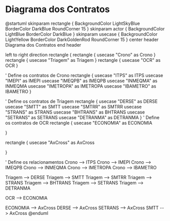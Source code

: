 # Diagrama dos Contratos


<code-block lang="plantuml">
@startuml
skinparam rectangle {
    BackgroundColor LightSkyBlue
    BorderColor DarkBlue
    RoundCorner 15
}
skinparam actor {
    BackgroundColor LightBlue
    BorderColor DarkBlue
}
skinparam usecase {
    BackgroundColor LightYellow
    BorderColor DarkGoldenRod
    RoundCorner 15
}
center header
Diagrama dos Contratos
end header

left to right direction
rectangle  {
rectangle  {
usecase "Crono" as Crono 
}
rectangle  {
usecase "Triagem" as Triagem
}
rectangle  {
usecase "OCR" as OCR
}


' Define os contratos de Crono
rectangle  {
usecase "ITPS" as ITPS
usecase "IMEPI" as IMEPI
usecase "IMEQPB" as IMEQPB
usecase "INMEQMA" as INMEQMA
usecase "IMETROPA" as IMETROPA
usecase "IBAMETRO" as IBAMETRO
}

' Define os contratos de Triagem
rectangle  {
usecase "DERSE" as DERSE
usecase "SMTT" as SMTT
usecase "SMTRR" as SMTRR
usecase "STRANS" as STRANS
usecase "BHTRANS" as BHTRANS
usecase "SETRANS" as SETRANS
usecase "DETRANMA" as DETRANMA
}
' Define os contratos de OCR
rectangle  {
usecase "ECONOMIA" as ECONOMIA

}

rectangle  {
usecase "AxCross" as AxCross

}

' Define os relacionamentos
Crono --> ITPS
Crono --> IMEPI
Crono --> IMEQPB
Crono --> INMEQMA
Crono --> IMETROPA
Crono --> IBAMETRO

Triagem --> DERSE
Triagem --> SMTT
Triagem --> SMTRR
Triagem --> STRANS
Triagem --> BHTRANS
Triagem --> SETRANS
Triagem --> DETRANMA

OCR --> ECONOMIA

ECONOMIA --> AxCross
DERSE --> AxCross
SETRANS --> AxCross
SMTT --> AxCross
@enduml


</code-block>